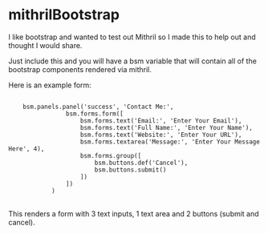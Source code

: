 # mithrilBootstrap
I like bootstrap and wanted to test out Mithril so I made this to help out and thought I would share.

Just include this and you will have a bsm variable that will contain all of the bootstrap components rendered via mithril.

Here is an example form:
<pre>
<code>
    bsm.panels.panel('success', 'Contact Me:',
                bsm.forms.form([
                    bsm.forms.text('Email:', 'Enter Your Email'),
                    bsm.forms.text('Full Name:', 'Enter Your Name'),
                    bsm.forms.text('Website:', 'Enter Your URL'),
                    bsm.forms.textarea('Message:', 'Enter Your Message Here', 4),
                    bsm.forms.group([
                        bsm.buttons.def('Cancel'),
                        bsm.buttons.submit()
                    ])
                ])
            )
</code>
</pre>
This renders a form with 3 text inputs, 1 text area and 2 buttons (submit and cancel).
